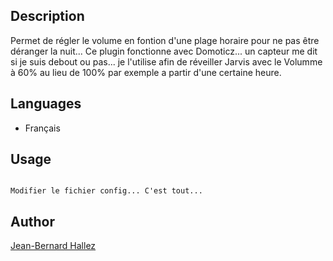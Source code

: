 <!---
IMPORTANT
=========
This README.md is displayed in the WebStore as well as within Jarvis app
Please do not change the structure of this file
Fill-in Description, Usage & Author sections
Make sure to rename the [en] folder into the language code your plugin is written in (ex: fr, es, de, it...)
For multi-language plugin:
- clone the language directory and translate commands/functions.sh
- optionally write the Description / Usage sections in several languages
-->
## Description
Permet de régler le volume en fontion d'une plage horaire pour ne pas être déranger la nuit...
Ce plugin fonctionne avec Domoticz... un capteur me dit si je suis debout ou pas... je l'utilise afin de réveiller Jarvis avec le Volumme à 60% au lieu de 100% par exemple a partir d'une certaine heure.


## Languages

* Français


## Usage
```

Modifier le fichier config... C'est tout...

```

## Author
[Jean-Bernard Hallez](https://github.com/Jean-Bernard-Hallez/jarvis-nuit-hp-moinfort)

